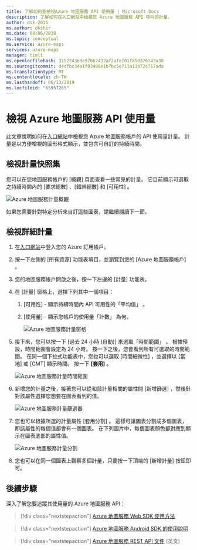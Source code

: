 ```yaml
---
title: 了解如何查檢視Azure 地圖服務 API 使用量 | Microsoft Docs
description: 了解如何在入口網站中檢視您 Azure 地圖服務 API 呼叫的計量。
author: dsk-2015
ms.author: dkshir
ms.date: 08/06/2018
ms.topic: conceptual
ms.service: azure-maps
services: azure-maps
manager: timlt
ms.openlocfilehash: 31522436de97062432af2afe101f85d376243a38
ms.sourcegitcommit: d4dfbc34a1f03488e1b7bc5e711a11b72c717ada
ms.translationtype: MT
ms.contentlocale: zh-TW
ms.lasthandoff: 06/13/2019
ms.locfileid: "65957265"
---
```

# <a name="view-azure-maps-api-usage"></a>檢視 Azure 地圖服務 API 使用量

此文章說明如何在[入口網站](https://portal.azure.com)中檢視您 Azure 地圖服務帳戶的 API 使用量計量。 計量是以方便檢視的圖形格式顯示，並包含可自訂的持續時間。

## <a name="view-metric-snapshot"></a>檢視計量快照集

您可以在您地圖服務帳戶的 [概觀]  頁面查看一些常見的計量。 它目前顯示可選取之持續時間內的 [要求總數]  、[錯誤總數]  和 [可用性]  。

![Azure 地圖服務計量概觀](media/how-to-view-api-usage/portal-overview.png)

如果您需要針對特定分析來自訂這些圖表，請繼續閱讀下一節。

## <a name="view-detailed-metrics"></a>檢視詳細計量

1. 在[入口網站](https://portal.azure.com)中登入您的 Azure 訂用帳戶。

2. 按一下左側的 [所有資源]  功能表項目，並瀏覽到您的 [Azure 地圖服務帳戶]  。

3. 您的地圖服務帳戶開啟之後，按一下左邊的 [計量]  功能表。

4. 在 [計量]  窗格上，選擇下列其中一個項目：

   1. [可用性]  - 顯示持續時間內 API 可用性的「平均值」  。
   2. [使用量]  - 顯示您帳戶的使用量「計數」  為何。

      ![Azure 地圖服務計量窗格](media/how-to-view-api-usage/portal-metrics.png)

5. 接下來，您可以按一下 [過去 24 小時 (自動)]  來選取「時間範圍」  。 根據預設，時間範圍會設定為 24 小時。 按一下之後，您會看到所有可選取的時間範圍。 在同一個下拉式功能表中，您也可以選取 [時間細微性]  ，並選擇以 [當地]  或 [GMT]  顯示時間。 按一下 **[套用]** 。

    ![Azure 地圖服務計量時間範圍](media/how-to-view-api-usage/time-range.png)

6. 新增您的計量之後，接著您可以從和該計量相關的屬性間 [新增篩選]  ，然後針對該屬性選擇您想要在圖表看到的值。

    ![Azure 地圖服務計量篩選器](media/how-to-view-api-usage/filter.png)

7. 您也可以根據所選的計量屬性 [套用分割]  。 這樣可讓圖表分割成多個圖表，即該屬性的每個值都會有一個圖表。 在下列圖片中，每個圖表顏色都對應到顯示在圖表底部的屬性值。

    ![Azure 地圖服務計量分割](media/how-to-view-api-usage/splitting.png)

8. 您也可以在同一個圖表上觀察多個計量，只要按一下頂端的 [新增計量]  按鈕即可。

## <a name="next-steps"></a>後續步驟

深入了解您要追蹤其使用量的 Azure 地圖服務 API：
> [!div class="nextstepaction"] 
> [Azure 地圖服務 Web SDK 使用方法](how-to-use-map-control.md)

> [!div class="nextstepaction"] 
> [Azure 地圖服務 Android SDK 的使用說明](how-to-use-android-map-control-library.md)

> [!div class="nextstepaction"]
> [Azure 地圖服務 REST API 文件](https://docs.microsoft.com/rest/api/maps) \(英文\)
